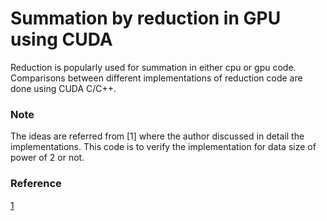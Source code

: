 # Summation by reduction in GPU using CUDA

Reduction is popularly used for summation in either cpu or gpu code. Comparisons between different implementations of reduction code are done using CUDA C/C++.

### Note

The ideas are referred from [1] where the author discussed in detail the implementations. This code is to verify the implementation for data size of power of 2 or not.


### Reference

[1](https://developer.download.nvidia.com/assets/cuda/files/reduction.pdf)
